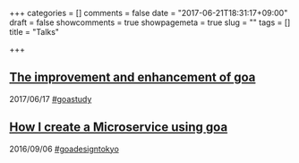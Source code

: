 +++
categories = []
comments = false
date = "2017-06-21T18:31:17+09:00"
draft = false
showcomments = true
showpagemeta = true
slug = ""
tags = []
title = "Talks"

+++

## [The improvement and enhancement of goa](//tchssk.github.io/goastudy/)

2017/06/17 [#goastudy](https://istyle.connpass.com/event/57455/)

## [How I create a Microservice using goa](//tchssk.github.io/goadesigntokyo/)

2016/09/06 [#goadesigntokyo](https://connpass.com/event/36964/)
